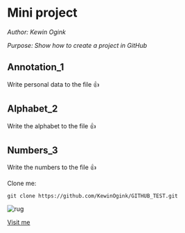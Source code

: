 # Mini project

*Author: Kewin Ogink*

*Purpose: Show how to create a project in GitHub*

## Annotation_1
Write personal data to the file :thumbsup:

## Alphabet_2
Write the alphabet to the file :thumbsup:

## Numbers_3
Write the numbers to the file :thumbsup:

Clone me: 
```
git clone https://github.com/KewinOgink/GITHUB_TEST.git
```

![rug](https://www.rug.nl/_definition/shared/images/logo--en.png)

[Visit me](https://github.com/KewinOgink)
